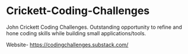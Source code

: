 # Crickett-Coding-Challenges
John Crickett Coding Challenges. Outstanding opportunity to refine and hone coding skills while building small applications/tools.

Website- https://codingchallenges.substack.com/ 
